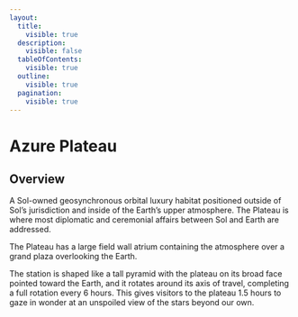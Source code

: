 ```yaml
---
layout:
  title:
    visible: true
  description:
    visible: false
  tableOfContents:
    visible: true
  outline:
    visible: true
  pagination:
    visible: true
---
```


# Azure Plateau

## Overview

A Sol-owned geosynchronous orbital luxury habitat positioned outside of Sol’s jurisdiction and inside of the Earth’s upper atmosphere. The Plateau is where most diplomatic and ceremonial affairs between Sol and Earth are addressed.

The Plateau has a large field wall atrium containing the atmosphere over a grand plaza overlooking the Earth.

The station is shaped like a tall pyramid with the plateau on its broad face pointed toward the Earth, and it rotates around its axis of travel, completing a full rotation every 6 hours. This gives visitors to the plateau 1.5 hours to gaze in wonder at an unspoiled view of the stars beyond our own.
